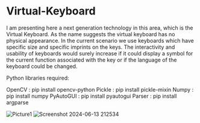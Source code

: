 # Virtual-Keyboard
I am presenting here a next generation technology in this area, which is the Virtual Keyboard. As the name suggests the virtual keyboard has no physical appearance. In the current scenario we use keyboards which have specific size and specific imprints on the keys. The interactivity and usability of keyboards would surely increase if it could display a symbol for the current function associated with the key or if the language of the keyboard could be changed.


Python libraries required:

OpenCV    : pip install opencv-python
Pickle    : pip install pickle-mixin
Numpy     : pip install numpy
PyAutoGUI : pip install pyautogui
Parser    : pip install argparse

![Picture1](https://github.com/NandiniM24/Virtual-Keyboard/assets/172534465/eca3f4cf-0a7c-4f21-9265-1c8766da0130)
![Screenshot 2024-06-13 212534](https://github.com/NandiniM24/Virtual-Keyboard/assets/172534465/274577cc-8385-4d51-845f-9bdf3f4926f5)


